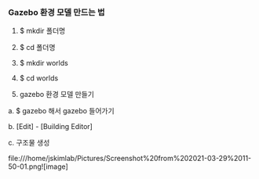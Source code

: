 ### Gazebo 환경 모델 만드는 법

1. $ mkdir 폴더명
2. $ cd 폴더명
3. $ mkdir worlds
4. $ cd worlds

5. gazebo 환경 모델 만들기

  a. $ gazebo 해서 gazebo 들어가기
  
  b. [Edit] - [Building Editor]
  
  c. 구조물 생성
  
  file:///home/jskimlab/Pictures/Screenshot%20from%202021-03-29%2011-50-01.png![image]

  
  


